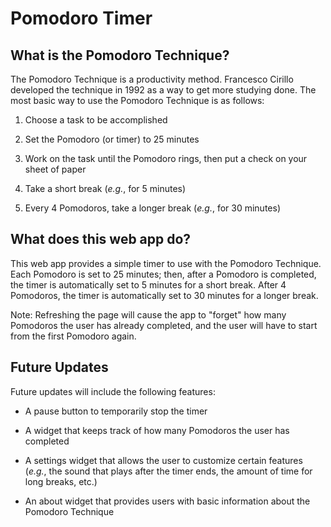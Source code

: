 # Pomodoro Timer #

## What is the Pomodoro Technique? ##

The Pomodoro Technique is a productivity method. Francesco Cirillo developed the technique in 1992 as a way to get more studying done. The most basic way to use the Pomodoro Technique is as follows:

1. Choose a task to be accomplished

2. Set the Pomodoro (or timer) to 25 minutes

3. Work on the task until the Pomodoro rings, then put a check on your sheet of paper

4. Take a short break (_e.g._, for 5 minutes)

5. Every 4 Pomodoros, take a longer break (_e.g._, for 30 minutes)

## What does this web app do? ##

This web app provides a simple timer to use with the Pomodoro Technique. Each Pomodoro is set to 25 minutes; then, after a Pomodoro is completed, the timer is automatically set to 5 minutes for a short break. After 4 Pomodoros, the timer is automatically set to 30 minutes for a longer break.

Note: Refreshing the page will cause the app to "forget" how many Pomodoros the user has already completed, and the user will have to start from the first Pomodoro again.

## Future Updates ##

Future updates will include the following features:

* A pause button to temporarily stop the timer

* A widget that keeps track of how many Pomodoros the user has completed

* A settings widget that allows the user to customize certain features (_e.g._, the sound that plays after the timer ends, the amount of time for long breaks, etc.)

* An about widget that provides users with basic information about the Pomodoro Technique